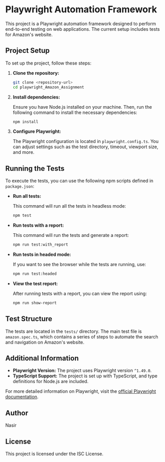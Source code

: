 # Playwright Automation Framework

This project is a Playwright automation framework designed to perform end-to-end testing on web applications. The current setup includes tests for Amazon's website.

## Project Setup

To set up the project, follow these steps:

1. **Clone the repository:**

   ```bash
   git clone <repository-url>
   cd playwright_Amazon_Assignment
   ```

2. **Install dependencies:**

   Ensure you have Node.js installed on your machine. Then, run the following command to install the necessary dependencies:

   ```bash
   npm install
   ```

3. **Configure Playwright:**

   The Playwright configuration is located in `playwright.config.ts`. You can adjust settings such as the test directory, timeout, viewport size, and more.

## Running the Tests

To execute the tests, you can use the following npm scripts defined in `package.json`:

- **Run all tests:**

  This command will run all the tests in headless mode:

  ```bash
  npm test
  ```

- **Run tests with a report:**

  This command will run the tests and generate a report:

  ```bash
  npm run test:with_report
  ```

- **Run tests in headed mode:**

  If you want to see the browser while the tests are running, use:

  ```bash
  npm run test:headed
  ```

- **View the test report:**

  After running tests with a report, you can view the report using:

  ```bash
  npm run show-report
  ```

## Test Structure

The tests are located in the `tests/` directory. The main test file is `amazon.spec.ts`, which contains a series of steps to automate the search and navigation on Amazon's website.

## Additional Information

- **Playwright Version:** The project uses Playwright version `^1.49.0`.
- **TypeScript Support:** The project is set up with TypeScript, and type definitions for Node.js are included.

For more detailed information on Playwright, visit the [official Playwright documentation](https://playwright.dev/docs/intro).

## Author

Nasir

## License

This project is licensed under the ISC License.
